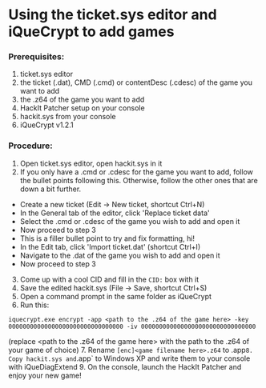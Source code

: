 # Using the ticket.sys editor and iQueCrypt to add games

### Prerequisites:

1. ticket.sys editor
2. the ticket (.dat), CMD (.cmd) or contentDesc (.cdesc) of the game you want to add
3. the .z64 of the game you want to add
4. HackIt Patcher setup on your console
5. hackit.sys from your console
6. iQueCrypt v1.2.1

### Procedure:

1. Open ticket.sys editor, open hackit.sys in it
2. If you only have a .cmd or .cdesc for the game you want to add, follow the bullet points following this. Otherwise, follow the other ones that are down a bit further.
  * Create a new ticket (Edit → New ticket, shortcut Ctrl+N)
  * In the General tab of the editor, click 'Replace ticket data'
  * Select the .cmd or .cdesc of the game you wish to add and open it
  * Now proceed to step 3
  * This is a filler bullet point to try and fix formatting, hi!
  * In the Edit tab, click 'Import ticket.dat' (shortcut Ctrl+I)
  * Navigate to the .dat of the game you wish to add and open it
  * Now proceed to step 3

3. Come up with a cool CID and fill in the `CID:` box with it
4. Save the edited hackit.sys (File → Save, shortcut Ctrl+S)
5. Open a command prompt in the same folder as iQueCrypt
6. Run this:
```
iquecrypt.exe encrypt -app <path to the .z64 of the game here> -key 00000000000000000000000000000000 -iv 00000000000000000000000000000000
```
(replace <path to the .z64 of the game here> with the path to the .z64 of your game of choice)
7. Rename `[enc]<game filename here>.z64` to <CID from earlier>.app`
8. Copy hackit.sys and `<CID>.app` to Windows XP and write them to your console with iQueDiagExtend
9. On the console, launch the HackIt Patcher and enjoy your new game!
